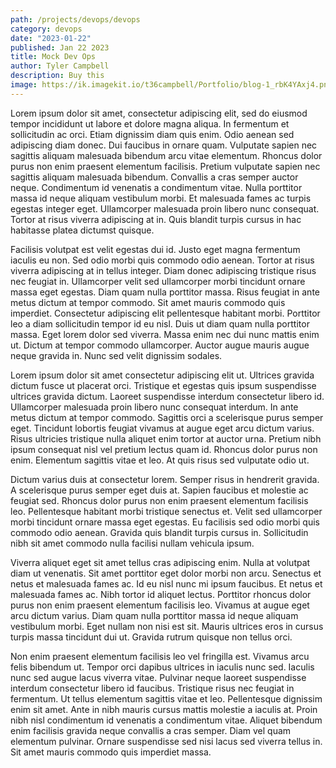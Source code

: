 ```yaml
---
path: /projects/devops/devops
category: devops
date: "2023-01-22"
published: Jan 22 2023
title: Mock Dev Ops
author: Tyler Campbell
description: Buy this
image: https://ik.imagekit.io/t36campbell/Portfolio/blog-1_rbK4YAxj4.png
---
```

Lorem ipsum dolor sit amet, consectetur adipiscing elit, sed do eiusmod tempor incididunt ut labore et dolore magna aliqua. In fermentum et sollicitudin ac orci. Etiam dignissim diam quis enim. Odio aenean sed adipiscing diam donec. Dui faucibus in ornare quam. Vulputate sapien nec sagittis aliquam malesuada bibendum arcu vitae elementum. Rhoncus dolor purus non enim praesent elementum facilisis. Pretium vulputate sapien nec sagittis aliquam malesuada bibendum. Convallis a cras semper auctor neque. Condimentum id venenatis a condimentum vitae. Nulla porttitor massa id neque aliquam vestibulum morbi. Et malesuada fames ac turpis egestas integer eget. Ullamcorper malesuada proin libero nunc consequat. Tortor at risus viverra adipiscing at in. Quis blandit turpis cursus in hac habitasse platea dictumst quisque.

Facilisis volutpat est velit egestas dui id. Justo eget magna fermentum iaculis eu non. Sed odio morbi quis commodo odio aenean. Tortor at risus viverra adipiscing at in tellus integer. Diam donec adipiscing tristique risus nec feugiat in. Ullamcorper velit sed ullamcorper morbi tincidunt ornare massa eget egestas. Diam quam nulla porttitor massa. Risus feugiat in ante metus dictum at tempor commodo. Sit amet mauris commodo quis imperdiet. Consectetur adipiscing elit pellentesque habitant morbi. Porttitor leo a diam sollicitudin tempor id eu nisl. Duis ut diam quam nulla porttitor massa. Eget lorem dolor sed viverra. Massa enim nec dui nunc mattis enim ut. Dictum at tempor commodo ullamcorper. Auctor augue mauris augue neque gravida in. Nunc sed velit dignissim sodales.

Lorem ipsum dolor sit amet consectetur adipiscing elit ut. Ultrices gravida dictum fusce ut placerat orci. Tristique et egestas quis ipsum suspendisse ultrices gravida dictum. Laoreet suspendisse interdum consectetur libero id. Ullamcorper malesuada proin libero nunc consequat interdum. In ante metus dictum at tempor commodo. Sagittis orci a scelerisque purus semper eget. Tincidunt lobortis feugiat vivamus at augue eget arcu dictum varius. Risus ultricies tristique nulla aliquet enim tortor at auctor urna. Pretium nibh ipsum consequat nisl vel pretium lectus quam id. Rhoncus dolor purus non enim. Elementum sagittis vitae et leo. At quis risus sed vulputate odio ut.

Dictum varius duis at consectetur lorem. Semper risus in hendrerit gravida. A scelerisque purus semper eget duis at. Sapien faucibus et molestie ac feugiat sed. Rhoncus dolor purus non enim praesent elementum facilisis leo. Pellentesque habitant morbi tristique senectus et. Velit sed ullamcorper morbi tincidunt ornare massa eget egestas. Eu facilisis sed odio morbi quis commodo odio aenean. Gravida quis blandit turpis cursus in. Sollicitudin nibh sit amet commodo nulla facilisi nullam vehicula ipsum.

Viverra aliquet eget sit amet tellus cras adipiscing enim. Nulla at volutpat diam ut venenatis. Sit amet porttitor eget dolor morbi non arcu. Senectus et netus et malesuada fames ac. Id eu nisl nunc mi ipsum faucibus. Et netus et malesuada fames ac. Nibh tortor id aliquet lectus. Porttitor rhoncus dolor purus non enim praesent elementum facilisis leo. Vivamus at augue eget arcu dictum varius. Diam quam nulla porttitor massa id neque aliquam vestibulum morbi. Eget nullam non nisi est sit. Mauris ultrices eros in cursus turpis massa tincidunt dui ut. Gravida rutrum quisque non tellus orci.

Non enim praesent elementum facilisis leo vel fringilla est. Vivamus arcu felis bibendum ut. Tempor orci dapibus ultrices in iaculis nunc sed. Iaculis nunc sed augue lacus viverra vitae. Pulvinar neque laoreet suspendisse interdum consectetur libero id faucibus. Tristique risus nec feugiat in fermentum. Ut tellus elementum sagittis vitae et leo. Pellentesque dignissim enim sit amet. Ante in nibh mauris cursus mattis molestie a iaculis at. Proin nibh nisl condimentum id venenatis a condimentum vitae. Aliquet bibendum enim facilisis gravida neque convallis a cras semper. Diam vel quam elementum pulvinar. Ornare suspendisse sed nisi lacus sed viverra tellus in. Sit amet mauris commodo quis imperdiet massa.
